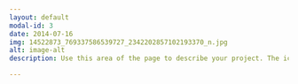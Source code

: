```yaml
---
layout: default
modal-id: 3
date: 2014-07-16
img: 14522873_769337586539727_2342202857102193370_n.jpg
alt: image-alt
description: Use this area of the page to describe your project. The icon above is part of a free icon set by <a href="https://sellfy.com/p/8Q9P/jV3VZ/">Flat Icons</a>. On their website, you can download their free set with 16 icons, or you can purchase the entire set with 146 icons for only $12!

---
```


